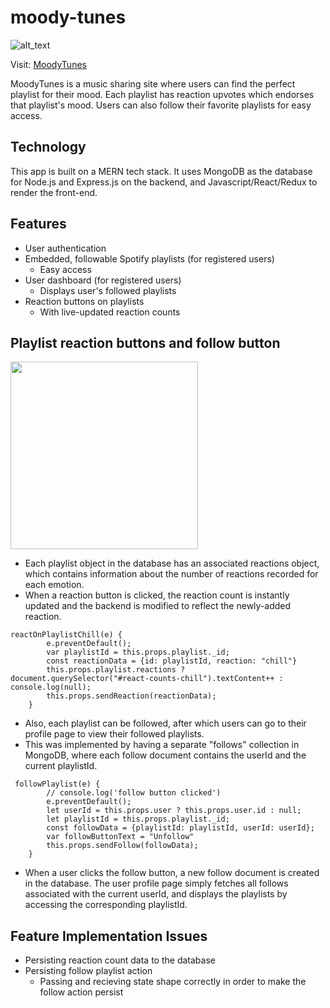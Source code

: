 # moody-tunes
![alt_text](https://i.imgur.com/VFNKMHn.png)

Visit: <a href="https://moody-tunes-app.herokuapp.com/#/">MoodyTunes</a>

MoodyTunes is a music sharing site where users can find the perfect playlist for their mood. Each playlist has reaction upvotes which endorses that playlist's mood. Users can also follow their favorite playlists for easy access.

## Technology
This app is built on a MERN tech stack. It uses MongoDB as the database for Node.js 
and Express.js on the backend, and Javascript/React/Redux to render the front-end.

## Features
* User authentication
* Embedded, followable Spotify playlists (for registered users)
  * Easy access
* User dashboard (for registered users)
  * Displays user's followed playlists
* Reaction buttons on playlists
  * With live-updated reaction counts

## Playlist reaction buttons and follow button

<img src="https://i.imgur.com/XqxS43o.png" height=300 width=300 />

* Each playlist object in the database has an associated reactions object, which contains information about the number of reactions recorded for each emotion. 
* When a reaction button is clicked, the reaction count is instantly updated and the backend is modified to reflect the newly-added reaction.

```
reactOnPlaylistChill(e) {
        e.preventDefault();
        var playlistId = this.props.playlist._id;
        const reactionData = {id: playlistId, reaction: "chill"}
        this.props.playlist.reactions ? document.querySelector("#react-counts-chill").textContent++ : console.log(null);
        this.props.sendReaction(reactionData);
    }
```

* Also, each playlist can be followed, after which users can go to their profile page to view their followed playlists.
* This was implemented by having a separate "follows" collection in MongoDB, where each follow document contains the userId and the current playlistId. 

```
 followPlaylist(e) {
        // console.log('follow button clicked')
        e.preventDefault();
        let userId = this.props.user ? this.props.user.id : null;
        let playlistId = this.props.playlist._id;
        const followData = {playlistId: playlistId, userId: userId};
        var followButtonText = "Unfollow"
        this.props.sendFollow(followData);
    }
```

* When a user clicks the follow button, a new follow document is created in the database. The user profile page simply fetches all follows associated with the current userId, and displays the playlists by accessing the corresponding playlistId.

## Feature Implementation Issues
* Persisting reaction count data to the database
* Persisting follow playlist action
  * Passing and recieving state shape correctly in order to make the follow action persist
